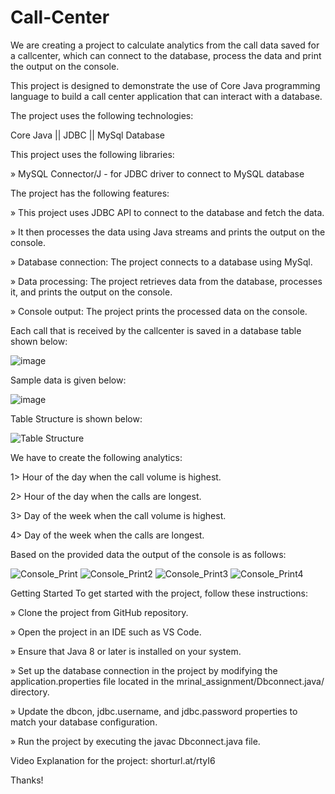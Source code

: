 # Call-Center

We are creating a project to calculate analytics from the call data saved for a callcenter, which can connect to the database, process the data and print the output on the console.

This project is designed to demonstrate the use of Core Java programming language to build a call center application that can interact with a database.


The project uses the following technologies:

Core Java ||
JDBC ||
MySql Database

This project uses the following libraries:

» MySQL Connector/J - for JDBC driver to connect to MySQL database


The project has the following features:

» This project uses JDBC API to connect to the database and fetch the data. <br>

» It then processes the data using Java streams and prints the output on the console. <br>

» Database connection: The project connects to a database using MySql.

» Data processing: The project retrieves data from the database, processes it, and prints the output on the console.

» Console output: The project prints the processed data on the console.

Each call that is received by the callcenter is saved in a database table shown below:

![image](https://user-images.githubusercontent.com/69083112/231590004-f0e01200-4889-4b13-b36b-2488f2d382e1.png)

Sample data is given below:

![image](https://user-images.githubusercontent.com/69083112/231590444-5ada6e37-22cf-40d7-be62-967e1e6f0e17.png)

Table Structure is shown below:

![Table Structure](https://user-images.githubusercontent.com/69083112/231589230-0edf5e9e-22c4-4ea0-af9b-6c311787173f.png)

We have to create the following analytics:

1> Hour of the day when the call volume is highest.

2> Hour of the day when the calls are longest.

3> Day of the week when the call volume is highest.

4> Day of the week when the calls are longest.


Based on the provided data the output of the console is as follows:

![Console_Print](https://user-images.githubusercontent.com/69083112/231589448-56332ba5-be2e-466b-9a77-339a2aeb3c26.png)
![Console_Print2](https://user-images.githubusercontent.com/69083112/231585775-0e2c31a7-d76b-4cdf-9e3a-2ea85ef71b82.png)
![Console_Print3](https://user-images.githubusercontent.com/69083112/231585800-a76c709b-2750-4b5c-8f89-d622050fea8c.png)
![Console_Print4](https://user-images.githubusercontent.com/69083112/231585825-486a5a2f-8730-4b48-8527-544aaa5d8d1f.png)



Getting Started
To get started with the project, follow these instructions:

» Clone the project from GitHub repository. <br>

» Open the project in an IDE such as VS Code.

» Ensure that Java 8 or later is installed on your system.

» Set up the database connection in the project by modifying the application.properties file located in the mrinal_assignment/Dbconnect.java/ directory. 

» Update the dbcon, jdbc.username, and jdbc.password properties to match your database configuration.

» Run the project by executing the javac Dbconnect.java file.

Video Explanation for the project: shorturl.at/rtyI6

Thanks!



